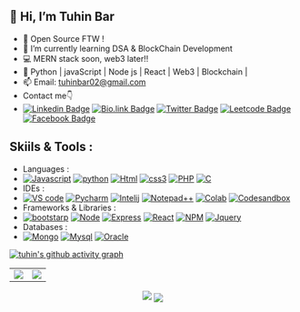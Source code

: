 ## 👋 Hi, I’m Tuhin Bar    
- 👀 Open Source FTW !   
- 🌱 I’m currently learning DSA & BlockChain Development  
- 💻 MERN stack soon, web3 later!!    
- 💞 Python | javaScript | Node js | React | Web3 | Blockchain | 
- 📫 Email: tuhinbar02@gmail.com   
- Contact me👇   
- [![Linkedin Badge](https://img.shields.io/badge/LinkedIn-0077B5?style=for-the-badge&logo=Linkedin&logoColor=white&link=https://www.linkedin.com/in/tuhin-bar-935a66217/)](https://www.linkedin.com/in/tuhin-bar-935a66217/) [![Bio.link Badge](https://img.shields.io/badge/bio.link-000000%7D?style=for-the-badge&logo=biolink&logoColor=white&link=https://bio.link/tuhinbar)](https://bio.link/tuhinbar) [![Twitter Badge](https://img.shields.io/badge/Twitter-1DA1F2?style=for-the-badge&logo=twitter&logoColor=white&link=https://twitter.com/thebrocoder)](https://twitter.com/thebrocoder) [![Leetcode Badge](https://img.shields.io/badge/-LeetCode-FFA116?style=for-the-badge&logo=LeetCode&logoColor=black&link=https://leetcode.com/TuhinBar/)](https://leetcode.com/TuhinBar/) [![Facebook Badge](https://img.shields.io/badge/Facebook-1877F2?style=for-the-badge&logo=facebook&logoColor=white&link=https://www.facebook.com/I.me.79)](https://www.facebook.com/I.me.79)  

## Skiils & Tools :
- Languages : 
- [![Javascript](https://img.shields.io/badge/JavaScript-323330?style=for-the-badge&logo=javascript&logoColor=F7DF1E)](https://img.shields.io/badge/JavaScript-323330?style=for-the-badge&logo=javascript&logoColor=F7DF1E) [![python](https://img.shields.io/badge/Python-FFD43B?style=for-the-badge&logo=python&logoColor=blue)](https://img.shields.io/badge/Python-FFD43B?style=for-the-badge&logo=python&logoColor=blue) [![Html](https://img.shields.io/badge/HTML5-E34F26?style=for-the-badge&logo=html5&logoColor=white)](https://img.shields.io/badge/HTML5-E34F26?style=for-the-badge&logo=html5&logoColor=white) [![css3](https://img.shields.io/badge/CSS3-1572B6?style=for-the-badge&logo=css3&logoColor=white)](https://img.shields.io/badge/CSS3-1572B6?style=for-the-badge&logo=css3&logoColor=white) [![PHP](https://img.shields.io/badge/PHP-777BB4?style=for-the-badge&logo=php&logoColor=white)](https://img.shields.io/badge/PHP-777BB4?style=for-the-badge&logo=php&logoColor=white)  [![C](https://img.shields.io/badge/C-00599C?style=for-the-badge&logo=c&logoColor=white)](https://img.shields.io/badge/C-00599C?style=for-the-badge&logo=c&logoColor=white) 
- IDEs :
- [![VS code](https://img.shields.io/badge/VSCode-0078D4?style=for-the-badge&logo=visual%20studio%20code&logoColor=white)](https://img.shields.io/badge/VSCode-0078D4?style=for-the-badge&logo=visual%20studio%20code&logoColor=white) [![Pycharm](https://img.shields.io/badge/PyCharm-000000.svg?&style=for-the-badge&logo=PyCharm&logoColor=white)](https://img.shields.io/badge/PyCharm-000000.svg?&style=for-the-badge&logo=PyCharm&logoColor=white) [![Intelij](https://img.shields.io/badge/IntelliJ_IDEA-000000.svg?style=for-the-badge&logo=intellij-idea&logoColor=white)](https://img.shields.io/badge/IntelliJ_IDEA-000000.svg?style=for-the-badge&logo=intellij-idea&logoColor=white) [![Notepad++](https://img.shields.io/badge/Notepad++-90E59A.svg?style=for-the-badge&logo=notepad%2B%2B&logoColor=black)](https://img.shields.io/badge/Notepad++-90E59A.svg?style=for-the-badge&logo=notepad%2B%2B&logoColor=black) [![Colab](https://img.shields.io/badge/Colab-F9AB00?style=for-the-badge&logo=googlecolab&color=525252)](https://img.shields.io/badge/Colab-F9AB00?style=for-the-badge&logo=googlecolab&color=525252) [![Codesandbox](https://img.shields.io/badge/Codesandbox-000000?style=for-the-badge&logo=CodeSandbox&logoColor=white)](https://img.shields.io/badge/Codesandbox-000000?style=for-the-badge&logo=CodeSandbox&logoColor=white) 
- Frameworks & Libraries :
- [![bootstarp](https://img.shields.io/badge/Bootstrap-563D7C?style=for-the-badge&logo=bootstrap&logoColor=white)](https://img.shields.io/badge/Bootstrap-563D7C?style=for-the-badge&logo=bootstrap&logoColor=white) [![Node](https://img.shields.io/badge/Node.js-339933?style=for-the-badge&logo=nodedotjs&logoColor=white)](https://img.shields.io/badge/Node.js-339933?style=for-the-badge&logo=nodedotjs&logoColor=white) [![Express](https://img.shields.io/badge/Express.js-000000?style=for-the-badge&logo=express&logoColor=white)](https://img.shields.io/badge/Express.js-000000?style=for-the-badge&logo=express&logoColor=white) [![React](https://img.shields.io/badge/React-20232A?style=for-the-badge&logo=react&logoColor=61DAFB)](https://img.shields.io/badge/React-20232A?style=for-the-badge&logo=react&logoColor=61DAFB) [![NPM](https://img.shields.io/badge/npm-CB3837?style=for-the-badge&logo=npm&logoColor=white)](https://img.shields.io/badge/npm-CB3837?style=for-the-badge&logo=npm&logoColor=white) [![Jquery](https://img.shields.io/badge/jQuery-0769AD?style=for-the-badge&logo=jquery&logoColor=white)](https://img.shields.io/badge/jQuery-0769AD?style=for-the-badge&logo=jquery&logoColor=white) 
- Databases :
- [![Mongo](https://img.shields.io/badge/MongoDB-4EA94B?style=for-the-badge&logo=mongodb&logoColor=white)](https://img.shields.io/badge/MongoDB-4EA94B?style=for-the-badge&logo=mongodb&logoColor=white) [![Mysql](https://img.shields.io/badge/MySQL-005C84?style=for-the-badge&logo=mysql&logoColor=white)](https://img.shields.io/badge/MySQL-005C84?style=for-the-badge&logo=mysql&logoColor=white) [![Oracle](https://img.shields.io/badge/Oracle-F80000?style=for-the-badge&logo=Oracle&logoColor=white)](https://img.shields.io/badge/Oracle-F80000?style=for-the-badge&logo=Oracle&logoColor=white) 
<!---
TuhinBar/TuhinBar is a special repository because its `README.md` (this file) appears on your GitHub profile.
You can click the Preview link. 
--->
 
[![tuhin's github activity graph](https://activity-graph.herokuapp.com/graph?username=TuhinBar&theme=green)](https://github.com/TuhinBar/github-readme-activity-graph)

<table>
<tr>
<td>
<img src="https://github-readme-stats.vercel.app/api?username=TuhinBar&include_all_commits=true&count_private=true&show_icons=true&line_height=20&theme=tokyonight"/>
<td><img src="https://github-readme-stats.vercel.app/api/top-langs?username=TuhinBar&show_icons=true&locale=en&layout=compact&theme=tokyonight" />
</td>
</tr> 
</table>
<p align="center">
 <img src="https://github-profile-trophy.vercel.app/?username=TuhinBar" />
<img align="center" src="http://github-readme-streak-stats.herokuapp.com?user=TuhinBar&theme=prussian"/>
</p>
